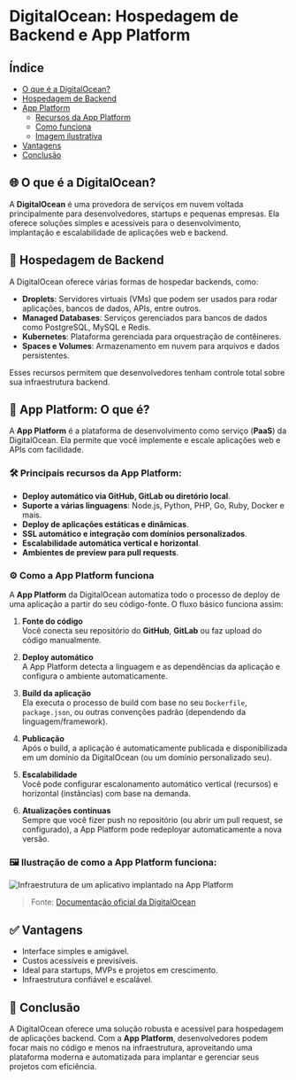 # DigitalOcean: Hospedagem de Backend e App Platform

## Índice
- [O que é a DigitalOcean?](#🌐-o-que-é-a-digitalocean)
- [Hospedagem de Backend](#💾-hospedagem-de-backend)
- [App Platform](#🚀-app-platform-o-que-é)
  - [Recursos da App Platform](#🛠️-principais-recursos-da-app-platform)
  - [Como funciona](#⚙️-como-a-app-platform-funciona)
  - [Imagem ilustrativa](#🖼️-ilustração-de-como-a-app-platform-funciona)
- [Vantagens](#✅-vantagens)
- [Conclusão](#📌-conclusão)

## 🌐 O que é a DigitalOcean?

A **DigitalOcean** é uma provedora de serviços em nuvem voltada principalmente para desenvolvedores, startups e pequenas empresas. Ela oferece soluções simples e acessíveis para o desenvolvimento, implantação e escalabilidade de aplicações web e backend.

## 💾 Hospedagem de Backend

A DigitalOcean oferece várias formas de hospedar backends, como:

- **Droplets**: Servidores virtuais (VMs) que podem ser usados para rodar aplicações, bancos de dados, APIs, entre outros.
- **Managed Databases**: Serviços gerenciados para bancos de dados como PostgreSQL, MySQL e Redis.
- **Kubernetes**: Plataforma gerenciada para orquestração de contêineres.
- **Spaces e Volumes**: Armazenamento em nuvem para arquivos e dados persistentes.

Esses recursos permitem que desenvolvedores tenham controle total sobre sua infraestrutura backend.

## 🚀 App Platform: O que é?

A **App Platform** é a plataforma de desenvolvimento como serviço (**PaaS**) da DigitalOcean. Ela permite que você implemente e escale aplicações web e APIs com facilidade.

### 🛠️ Principais recursos da App Platform:

- **Deploy automático via GitHub, GitLab ou diretório local**.
- **Suporte a várias linguagens**: Node.js, Python, PHP, Go, Ruby, Docker e mais.
- **Deploy de aplicações estáticas e dinâmicas**.
- **SSL automático e integração com domínios personalizados**.
- **Escalabilidade automática vertical e horizontal**.
- **Ambientes de preview para pull requests**.

### ⚙️ Como a App Platform funciona

A **App Platform** da DigitalOcean automatiza todo o processo de deploy de uma aplicação a partir do seu código-fonte. O fluxo básico funciona assim:

1. **Fonte do código**  
   Você conecta seu repositório do **GitHub**, **GitLab** ou faz upload do código manualmente.

2. **Deploy automático**  
   A App Platform detecta a linguagem e as dependências da aplicação e configura o ambiente automaticamente.

3. **Build da aplicação**  
   Ela executa o processo de build com base no seu `Dockerfile`, `package.json`, ou outras convenções padrão (dependendo da linguagem/framework).

4. **Publicação**  
   Após o build, a aplicação é automaticamente publicada e disponibilizada em um domínio da DigitalOcean (ou um domínio personalizado seu).

5. **Escalabilidade**  
   Você pode configurar escalonamento automático vertical (recursos) e horizontal (instâncias) com base na demanda.

6. **Atualizações contínuas**  
   Sempre que você fizer push no repositório (ou abrir um pull request, se configurado), a App Platform pode redeployar automaticamente a nova versão.

### 🖼️ Ilustração de como a App Platform funciona:

![Infraestrutura de um aplicativo implantado na App Platform](https://docs.digitalocean.com/screenshots/app-platform/infra-diagram_app.9cf59db2eda87b7582134267b38f45941646dd8a2534dfedefb3c6bcf7f446a7.png)

> Fonte: [Documentação oficial da DigitalOcean](https://docs.digitalocean.com/products/app-platform/details/intro-faq/)

## ✅ Vantagens

- Interface simples e amigável.
- Custos acessíveis e previsíveis.
- Ideal para startups, MVPs e projetos em crescimento.
- Infraestrutura confiável e escalável.

## 📌 Conclusão

A DigitalOcean oferece uma solução robusta e acessível para hospedagem de aplicações backend. Com a **App Platform**, desenvolvedores podem focar mais no código e menos na infraestrutura, aproveitando uma plataforma moderna e automatizada para implantar e gerenciar seus projetos com eficiência.